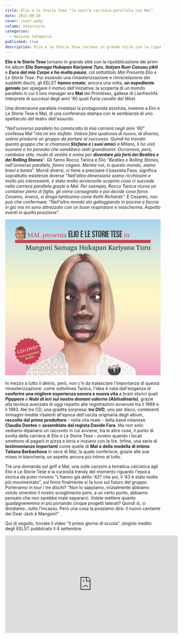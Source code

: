 ```yaml
---
title: Elio e le Storie Tese "la nostra carriera parallela con Mal"
date: 2015-09-29
cover: cover.webp
column: Interviste
categories:
  - Nessuna Categoria
published: true
description: Elio e le Storie Tese tornano in grande stile con la ripubblicazione dei primi tre album "Elio Samaga Hukapan Kariyana Turu", "Italyan Rum Casusu çikti" e "Esco dal mio Corpo e ho molta paura", col sottotitolo "Mal Presenta Elio e Le Storie Tese".
---
```

**Elio e le Storie Tese** tornano in grande stile con la ripubblicazione dei primi tre album _**Elio Samaga Hukapan Kariyana Turu**_, _**Italyan Rum Casusu çikti**_ e _**Esco dal mio Corpo e ho molta paura**_, col sottotitolo _Mal Presenta Elio e Le Storie Tese_. Pur essendo una rimasterizzazione e rimiscelazione dei suddetti dischi, gli EELST **hanno creato**, ancora una volta, **un espediente geniale** per spiegare il motivo dell'iniziativa: la scoperta di un mondo parallelo in cui il loro manager era **Mal** dei Primitives, gallese di Llanfrechfa interprete di successi degli anni '60 quali _Furia cavallo del West_.

Una dimensione parallela rivelatasi la protagonista assoluta, insieme a Elio e Le Storie Tese e Mal, di una conferenza stampa con le sembianze di uno spettacolo del teatro dell'assurdo.

"_Nell'universo parallelo ho cominciato la mia carriera negli anni '60_" confessa Mal "_ma mi ero stufato. Volevo fare qualcosa di nuovo, di diverso, volevo produrre un gruppo da portare al successo. Quindi ho trovato questo gruppo che si chiamava **Stefano e i suoi amici** a Milano, li ho visti suonare e ho pensato che sarebbero stati grandissimi. Occorreva, però, cambiare stile, modo di vestire e nome per **diventare più forti dei Beatles e dei Rolling Stones**_". Gli fanno Rocco Tanica e Elio "_Beatles e Rolling Stones, nell'universo parallelo, fanno cagare. Mentre noi, in questo mondo, siamo bravi e basta_". Mondi diversi, ci tiene a precisare il bassista Faso, significa soprattutto esistenze diverse "_Nell'altra dimensione siamo ricchissimi e molto più interessanti, è stato molto avvincente scoprire cosa ci succede nella carriera parallela grazie a Mal. Per esempio, Rocco Tanica riceve un container pieno di fighe, gli viene consegnato e poi decide cosa farne. Cesareo, invece, si droga tantissimo come Keith Richards_". E Cesareo, non può che confermare: "_Nell'altro mondo sto galleggiando in piscina a faccia in giù ma mi sono attrezzato con un buon respiratore e mascherina. Aspetto eventi in quella posizione_".

![Immagine](./Copertina_Elio-Samaga-Hukapan-Kariyana-Turu.webp)

In mezzo a tutto il delirio, però, non c'è da tralasciare l'importanza di questa rimasterizzazione: come sottolinea Tanica, l'idea è nata dall'esigenza di **conferire una migliore esperienza sonora e nuova vita** a brani storici quali _**Pipppero** e **Nubi di ieri sul nostro domani odierno (Abitudinario)**_, grazie alla tecnica avanzata di oggi rispetto alle registrazioni avvenute tra il 1989 e il 1993. Nei tre CD, una gradita sorpresa: **tre DVD**, uno per disco, contenenti immagini inedite risalenti all'epoca dell'uscita originaria degli album, **raccolte dal primo produttore** - nella vita reale - della band milanese **Claudio Dentes** e **assemblate dal regista Davide Fara**. Ma non solo: vediamo dipanarsi un racconto in cui avviene, tra le altre cose, il punto di svolta della carriera di Elio e Le Storie Tese - ovvero quando i locali smettono di pagarli in pizza e birra e iniziano con le lire. Infine, una serie di **testimonianze importanti** come quelle di **Mal** **e della modella di intimo Tatiana Barbashova** in vece di Mal, la quale conferisce, grazie alle sue mises in biancheria, un aspetto ancora più intimo al tutto.

Tra una domanda sul golf a Mal, una sulle canzoni a tematica calcistica agli Elio e Le Storie Tese e la curiosità trendy del momento riguardo l'epoca storica da poter rivivere "L'hanno già detto '42? che poi, il '43 è stato molto più movimentato", sul finire finalmente si fa luce sul futuro del gruppo. Porteranno in tour i tre dischi? "Non lo sappiamo, inizialmente abbiamo voluto smentire il nostro scioglimento però, a un certo punto, abbiamo pensato che non sarebbe male separarci. Volete mettere quanto guadagneremmo in più portando cinque progetti laterali? Quindi sì, ci dividiamo...tutto l'incasso. Però una cosa la possiamo dire: il nuovo cantante dei Dear Jack è Mangoni!"

Qui di seguito, trovate il video "Il primo giorno di scuola", singolo inedito degli EELST pubblicato il 4 settembre.

<iframe width="560" height="315" src="https://www.youtube.com/embed/919ZZdMBbHA" frameborder="0" allow="accelerometer; autoplay; encrypted-media; gyroscope; picture-in-picture" allowfullscreen title="Elio"></iframe>
